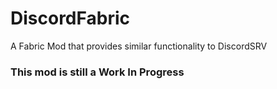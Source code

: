 # DiscordFabric
A Fabric Mod that provides similar functionality to DiscordSRV

### This mod is still a Work In Progress
